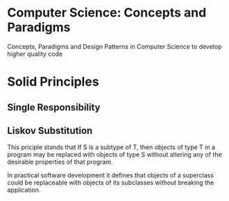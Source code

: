 # Computer Science: Concepts and Paradigms
Concepts, Paradigms and Design Patterns in Computer Science to develop higher quality code

# Solid Principles

## Single Responsibility

## Liskov Substitution

This priciple stands that If S is a subtype of T, then objects of type T in a program may be replaced with objects of type S without altering any of the desirable properties of that program.

In practical software development it defines that objects of a superclass could be replaceable with objects of its subclasses without breaking the application.
